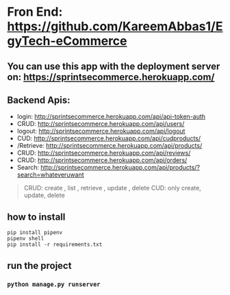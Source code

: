 # Fron End: https://github.com/KareemAbbas1/EgyTech-eCommerce

## You can use this app with the deployment server on: https://sprintsecommerce.herokuapp.com/

## Backend Apis:
- login: http://sprintsecommerce.herokuapp.com/api/api-token-auth
- CRUD: http://sprintsecommerce.herokuapp.com/api/users/
- logout: http://sprintsecommerce.herokuapp.com/api/logout
- CUD: http://sprintsecommerce.herokuapp.com/api/cudproducts/
- /Retrieve: http://sprintsecommerce.herokuapp.com/api/products/
- CRUD: http://sprintsecommerce.herokuapp.com/api/reviews/
- CRUD: http://sprintsecommerce.herokuapp.com/api/orders/
- Search: http://sprintsecommerce.herokuapp.com/api/products/?search=whateveruwant


> CRUD: create , list , retrieve , update , delete
> CUD: only create, update, delete


## how to install
```
pip install pipenv
pipenv shell
pip install -r requirements.txt 
```

## run the project
### `python manage.py runserver`
